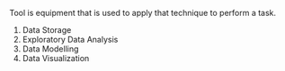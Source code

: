 
Tool is equipment that is used to apply that technique to perform a task.

1. Data Storage
2. Exploratory Data Analysis
3. Data Modelling
4. Data Visualization
